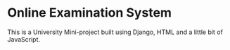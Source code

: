 # Online Examination System

This is a University Mini-project built using Django, HTML and a little bit of JavaScript.
